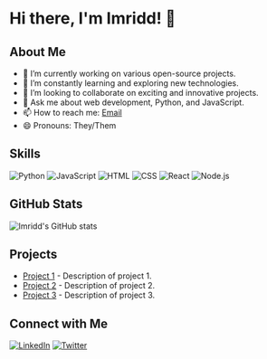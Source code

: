 # Hi there, I'm Imridd! 👋

## About Me

- 🔭 I’m currently working on various open-source projects.
- 🌱 I’m constantly learning and exploring new technologies.
- 👯 I’m looking to collaborate on exciting and innovative projects.
- 💬 Ask me about web development, Python, and JavaScript.
- 📫 How to reach me: [Email](mailto:your.email@example.com)
- 😄 Pronouns: They/Them

## Skills

![Python](https://img.shields.io/badge/Python-3776AB?style=for-the-badge&logo=python&logoColor=white)
![JavaScript](https://img.shields.io/badge/JavaScript-F7DF1E?style=for-the-badge&logo=javascript&logoColor=black)
![HTML](https://img.shields.io/badge/HTML5-E34F26?style=for-the-badge&logo=html5&logoColor=white)
![CSS](https://img.shields.io/badge/CSS3-1572B6?style=for-the-badge&logo=css3&logoColor=white)
![React](https://img.shields.io/badge/React-20232A?style=for-the-badge&logo=react&logoColor=61DAFB)
![Node.js](https://img.shields.io/badge/Node.js-339933?style=for-the-badge&logo=nodedotjs&logoColor=white)

## GitHub Stats

![Imridd's GitHub stats](https://github-readme-stats.vercel.app/api?username=imridd&show_icons=true&theme=radical)

## Projects

- [Project 1](https://github.com/imridd/project1) - Description of project 1.
- [Project 2](https://github.com/imridd/project2) - Description of project 2.
- [Project 3](https://github.com/imridd/project3) - Description of project 3.

## Connect with Me

[![LinkedIn](https://img.shields.io/badge/LinkedIn-0077B5?style=for-the-badge&logo=linkedin&logoColor=white)](https://www.linkedin.com/in/your-profile)
[![Twitter](https://img.shields.io/badge/Twitter-1DA1F2?style=for-the-badge&logo=twitter&logoColor=white)](https://twitter.com/your-profile)
